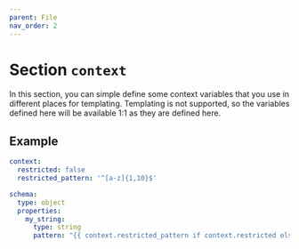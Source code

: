 ```yaml
---
parent: File
nav_order: 2
---
```


# Section `context`

In this section, you can simple define some context variables that you use in
different places for templating. Templating is not supported, so the variables
defined here will be available 1:1 as they are defined here.

## Example

```yaml
context:
  restricted: false
  restricted_pattern: '^[a-z]{1,10}$'

schema:
  type: object
  properties:
    my_string:
      type: string
      pattern: "{{ context.restricted_pattern if context.restricted else omit }}"
```

